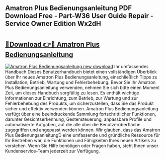 ## Amatron Plus Bedienungsanleitung PDF Download Free - Part-W36 User Guide Repair - Service Owner Edition Wx2dH

# <h2><a href="http://df4vrd.blite.top/?on=Amatron+Plus+Bedienungsanleitung">🔗Download 👉🔴 Amatron Plus Bedienungsanleitung</a></h2>

[![Amatron Plus Bedienungsanleitung new download](https://i.imgur.com/lujVjoI.png)](http://df4vrd.blite.top/?on=Amatron+Plus+Bedienungsanleitung)
Ihr umfassendes Handbuch Dieses Benutzerhandbuch bietet einen vollständigen Überblick über Ihr neues Amatron Plus Bedienungsanleitung, einschließlich Tipps zu Installation, Betrieb, Wartung und Fehlerbehebung. Bevor Sie Ihr Amatron Plus Bedienungsanleitung verwenden, nehmen Sie sich bitte einen Moment Zeit, um dieses Handbuch sorgfältig zu lesen. Es enthält wichtige Informationen zur Einrichtung, zum Betrieb, zur Wartung und zur Fehlerbehebung des Produkts, um sicherzustellen, dass Sie das Produkt sicher und effektiv verwenden können. Amatron Plus Bedienungsanleitung verfügt über eine beeindruckende Sammlung fortschrittlicher Funktionen, darunter Gesichtserkennung, Gestensteuerung, anpassbare Profile und automatisierte Aufgaben, auf die alle über die Benutzeroberfläche zugegriffen und angepasst werden können. Wir glauben, dass das Amatron Plus BedienungsanleitungD eine umfassende und gründliche Ressource für Ihr Bestreben war, die Funktionen und Fähigkeiten Ihres neuen Artikels zu verstehen. Wenn Sie Hilfe benötigen oder Fragen haben, steht Ihnen unser Kundenservice-Team jederzeit zur Verfügung.
